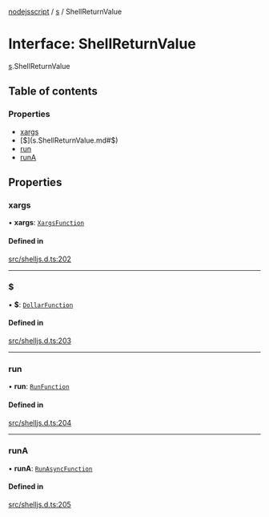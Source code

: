 [nodejsscript](../README.md) / [s](../modules/s.md) / ShellReturnValue

# Interface: ShellReturnValue

[s](../modules/s.md).ShellReturnValue

## Table of contents

### Properties

- [xargs](s.ShellReturnValue.md#xargs)
- [$](s.ShellReturnValue.md#$)
- [run](s.ShellReturnValue.md#run)
- [runA](s.ShellReturnValue.md#runa)

## Properties

### xargs

• **xargs**: [`XargsFunction`](s.XargsFunction.md)

#### Defined in

[src/shelljs.d.ts:202](https://github.com/jaandrle/nodejsscript/blob/6b875ec/src/shelljs.d.ts#L202)

___

### $

• **$**: [`DollarFunction`](s.DollarFunction.md)

#### Defined in

[src/shelljs.d.ts:203](https://github.com/jaandrle/nodejsscript/blob/6b875ec/src/shelljs.d.ts#L203)

___

### run

• **run**: [`RunFunction`](s.RunFunction.md)

#### Defined in

[src/shelljs.d.ts:204](https://github.com/jaandrle/nodejsscript/blob/6b875ec/src/shelljs.d.ts#L204)

___

### runA

• **runA**: [`RunAsyncFunction`](s.RunAsyncFunction.md)

#### Defined in

[src/shelljs.d.ts:205](https://github.com/jaandrle/nodejsscript/blob/6b875ec/src/shelljs.d.ts#L205)

